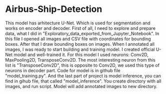 # Airbus-Ship-Detection
This model has arhitecture U-Net. Which is used for segmentation and works on encoder and decoder.
First of all, I need to explore and prepare data, what I did in "Exploratory_data_exported_from_Jupyter_Notebook". In this file I opened all images and CSV file with coordinates for bounding boxes. After that I draw bounding boxes on images. When I annotated all images, I was ready to start building and training model.
I created official U-Net model and well-trained it. For this model I used neurons: Conv2D, MaxPooling2D, TransposeConv2D. The most interesting neuron from this list is "TransposeConv2D", this is opposite to Conv2D, we used this type of neurons in decoder part. Code for model is in github file "model_training.py".
And the last part of project is model inference, you can find in gihub file, that called "model_inference". You create directory with all images, and run script. Model will add annotated images to new directory.
